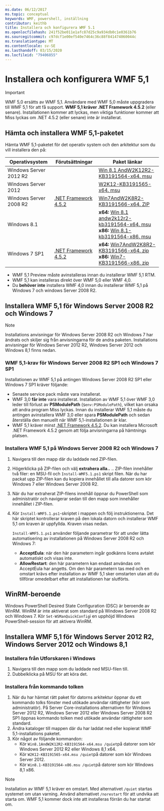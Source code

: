 ```yaml
---
ms.date: 06/12/2017
ms.topic: conceptual
keywords: WMF, powershell, inställning
contributor: keithb
title: Installera och konfigurera WMF 5.1
ms.openlocfilehash: 241f52be011e1afc87d25c9a934db0c1e0361b76
ms.sourcegitcommit: c97dcf1e00ef540e7464c36c88f841474060044c
ms.translationtype: MT
ms.contentlocale: sv-SE
ms.lasthandoff: 03/15/2020
ms.locfileid: "79406855"
---
```

# <a name="install-and-configure-wmf-51"></a>Installera och konfigurera WMF 5,1

> [!IMPORTANT]
> WMF 5,0 ersätts av WMF 5,1. Användare med WMF 5,0 måste uppgradera till WMF 5,1 för att få support.
> **WMF 5,1 kräver .NET Framework 4.5.2** (eller senare). Installationen kommer att lyckas, men viktiga funktioner kommer att Miss lyckas om .NET 4.5.2 (eller senare) inte är installerat.

## <a name="download-and-install-the-wmf-51-package"></a>Hämta och installera WMF 5,1-paketet

Hämta WMF 5,1-paketet för det operativ system och den arkitektur som du vill installera den på:

| Operativsystem       | Förutsättningar           | Paket länkar                          |
|------------------------|-------------------------|----------------------------------------|
| Windows Server 2012 R2 |                         | [Win 8.1 AndW2K12R2-KB3191564-x64. msu][] |
| Windows Server 2012    |                         | [W2K12-KB3191565-x64. msu][]            |
| Windows Server 2008 R2 | [.NET Framework 4.5.2][]| [Win7AndW2K8R2-KB3191566-x64. ZIP][]    |
| Windows 8.1            |                         | **x64:** [Win 8.1 andw2k12r2-kb3191564-x64. msu][]</br>**x86:** [Win 8.1-kb3191564-x86. msu][] |
| Windows 7 SP1          | [.NET Framework 4.5.2][]| **x64:** [Win7AndW2K8R2-KB3191566-x64. zip][]</br>**x86:** [Win7-KB3191566-x86. zip][] |

[.NET Framework 4.5.2]: https://www.microsoft.com/download/details.aspx?id=42642
[W2K12-KB3191565-x64. msu]: https://go.microsoft.com/fwlink/?linkid=839513
[Win7-KB3191566-x86. ZIP]: https://go.microsoft.com/fwlink/?linkid=839522
[Win7AndW2K8R2-KB3191566-x64. ZIP]: https://go.microsoft.com/fwlink/?linkid=839523
[Win 8.1-KB3191564-x86. msu]: https://go.microsoft.com/fwlink/?linkid=839521
[Win 8.1 AndW2K12R2-KB3191564-x64. msu]: https://go.microsoft.com/fwlink/?linkid=839516

- WMF 5,1 Preview måste avinstalleras innan du installerar WMF 5,1 RTM.
- WMF 5,1 kan installeras direkt över WMF 5,0 eller WMF 4,0.
- Du **behöver inte** installera WMF 4,0 innan du installerar WMF 5,1 på Windows 7 och windows Server 2008 R2.

## <a name="install-wmf-51-for-windows-server-2008-r2-and-windows-7"></a>Installera WMF 5,1 för Windows Server 2008 R2 och Windows 7

> [!NOTE]
> Installations anvisningar för Windows Server 2008 R2 och Windows 7 har ändrats och skiljer sig från anvisningarna för de andra paketen. Installations anvisningar för Windows Server 2012 R2, Windows Server 2012 och Windows 8,1 finns nedan.

### <a name="wmf-51-prerequisites-for-windows-server-2008-r2-sp1-and-windows-7-sp1"></a>WMF 5,1-krav för Windows Server 2008 R2 SP1 och Windows 7 SP1

Installationen av WMF 5,1 på antingen Windows Server 2008 R2 SP1 eller Windows 7 SP1 kräver följande:

- Senaste service pack måste vara installerat.
- WMF 3,0 **får inte** vara installerat. Installation av WMF 5,1 över WMF 3,0 leder till förlust av **PSModulePath** (`$env:PSModulePath`), vilket kan orsaka att andra program Miss lyckas. Innan du installerar WMF 5,1 måste du antingen avinstallera WMF 3,0 eller spara **PSModulePath** och sedan återställa den manuellt när WMF 5,1-installationen är klar.
- WMF 5,1 kräver minst [.NET Framework 4.5.2](https://www.microsoft.com/download/details.aspx?id=42642).
  Du kan installera Microsoft .NET Framework 4.5.2 genom att följa anvisningarna på hämtnings platsen.

### <a name="installing-wmf-51-on-windows-server-2008-r2-and-windows-7"></a>Installera WMF 5,1 på Windows Server 2008 R2 och Windows 7

1. Navigera till den mapp där du laddade ned ZIP-filen.

2. Högerklicka på ZIP-filen och välj **extrahera alla..** .. ZIP-filen innehåller två filer: en MSU-fil och `Install-WMF5.1.ps1` skript filen. När du har packat upp ZIP-filen kan du kopiera innehållet till alla datorer som kör Windows 7 eller Windows Server 2008 R2.

3. När du har extraherat ZIP-filens innehåll öppnar du PowerShell som administratör och navigerar sedan till den mapp som innehåller innehållet i ZIP-filen.

4. Kör `Install-WMF5.1.ps1`-skriptet i mappen och följ instruktionerna. Det här skriptet kontrollerar kraven på den lokala datorn och installerar WMF 5,1 om kraven är uppfyllda. Kraven visas nedan.

   `Install-WMF5.1.ps1` använder följande parametrar för att under lätta automatisering av installationen på Windows Server 2008 R2 och Windows 7:

   - **AcceptEula**: när den här parametern ingår godkänns licens avtalet automatiskt och visas inte.
   - **AllowRestart**: den här parametern kan endast användas om AcceptEula har angetts. Om den här parametern tas med och en omstart krävs efter installation av WMF 5,1 sker omstarten utan att du tillförar omedelbart efter att installationen har slutförts.

## <a name="winrm-dependency"></a>WinRM-beroende

Windows PowerShell Desired State Configuration (DSC) är beroende av WinRM. WinRM är inte aktiverat som standard på Windows Server 2008 R2 och Windows 7. Kör `Set-WSManQuickConfig`i en upphöjd Windows PowerShell-session för att aktivera WinRM.

## <a name="install-wmf-51-for-windows-server-2012-r2-windows-server-2012-and-windows-81"></a>Installera WMF 5,1 för Windows Server 2012 R2, Windows Server 2012 och Windows 8,1

### <a name="install-from-windows-file-explorer"></a>Installera från Utforskaren i Windows

1. Navigera till den mapp som du laddade ned MSU-filen till.
2. Dubbelklicka på MSU för att köra det.

### <a name="installing-from-the-command-prompt"></a>Installera från kommando tolken

1. När du har hämtat rätt paket för datorns arkitektur öppnar du ett kommando tolks fönster med utökade användar rättigheter (kör som administratör). På Server Core-installations alternativen för Windows Server 2012 R2, Windows Server 2012 eller Windows Server 2008 R2 SP1 öppnas kommando tolken med utökade användar rättigheter som standard.
2. Ändra kataloger till mappen där du har laddat ned eller kopierat WMF 5,1-installations paketet.
3. Kör något av följande kommandon:
   - Kör `Win8.1AndW2K12R2-KB3191564-x64.msu /quiet`på datorer som kör Windows Server 2012 R2 eller Windows 8,1 x64.
   - Kör `W2K12-KB3191565-x64.msu /quiet`på datorer som kör Windows Server 2012.
   - Kör `Win8.1-KB3191564-x86.msu /quiet`på datorer som kör Windows 8,1 x86.

> [!NOTE]
> Installation av WMF 5,1 kräver en omstart. Med alternativet `/quiet` startas systemet om utan varning. Använd alternativet `/norestart` för att undvika att starta om. WMF 5,1 kommer dock inte att installeras förrän du har startat om.
